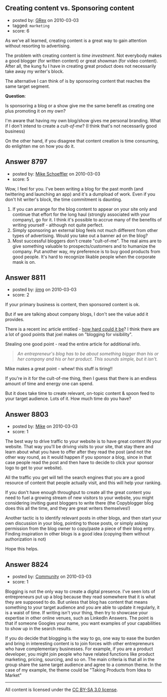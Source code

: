 ## Creating content vs. Sponsoring content

- posted by: [GRex](https://stackexchange.com/users/-1/2475-grex) on 2010-03-03
- tagged: `marketing`
- score: 6

As we've all learned, creating content is a great way to gain attention without resorting to advertising.

The problem with creating content is *time investment*. Not everybody makes a good blogger (for written content) or great showman (for video content). After all, the kung fu I have in creating great product does not necessarily take away my writer's block.

The alternative I can think of is by sponsoring content that reaches the same target segment.

**Question**:

Is sponsoring a blog or a show give me the same benefit as creating one plus promoting it on my own?

I'm aware that having my own blog/show gives me personal branding. What if I don't intend to create a *cult-of-me*? (I think that's not necessarily good business)

On the other hand, if you disagree that content creation is time consuming, do enlighten me on how you do it.


## Answer 8797

- posted by: [Mike Schoeffler](https://stackexchange.com/users/-1/2518-mike-schoeffler) on 2010-03-03
- score: 5

Wow, I feel for you. I've been writing a blog for the past month (and twittering and launching an app) and it's a dumpload of work. Even if you don't hit writer's block, the time commitment is daunting.

 1. If you can arrange for the blog content to appear on your site only and continue that effort for the long haul (strongly associated with your company), go for it. I think it's possible to accrue many of the benefits of writing yourself - although not quite perfect.
 2. Simply sponsoring an external blog feels not much different from other types of advertising. Would you take out a banner ad on the blog?
 3. Most successful bloggers don't create "cult-of-me". The real aims are to give something valuable to prospects/customers and to humanize the company. Put another way, my preference is to buy good products from good people.  It's hard to recognize likable people when the corporate mask is on.


## Answer 8811

- posted by: [jimg](https://stackexchange.com/users/-1/2380-jimg) on 2010-03-03
- score: 2

<p>If your primary business is content, then sponsored content is ok. </p>

<p>But if we are talking about company blogs, I don't see the value add it provides. </p>

<p>There is a recent inc article entitled - <a href="http://www.inc.com/magazine/20100301/lets-take-this-offline.html" rel="nofollow">how hard could it be</a>?  I think there are a lot of good points that joel makes on "blogging for visibility".</p>

<p>Stealing one good point - read the entire article for additional info.</p>

<blockquote>
  <p><em>An entrepreneur's blog has to be about
  something bigger than his or her
  company and his or her product. This
  sounds simple, but it isn't.</em></p>
</blockquote>

<p>Mike makes a great point - whew! this stuff is tiring!!  </p>

<p>If you're in it for the cult-of-me thing, then I guess that there is an endless amount of time and energy one can spend.</p>

<p>But it does take time to create relevant, on-topic content &amp; spoon feed to your target audience. Lots of it. How much time do you have?</p>



## Answer 8803

- posted by: [Mike](https://stackexchange.com/users/-1/2696-mike) on 2010-03-03
- score: 1

The best way to drive traffic to your website is to have great content IN your website.
That way you'll be driving visits to your site, that stay there and learn about what you have to offer after they read the post (and not the other way round, as it would happen if you sponsor a blog, since in that case people read the post and then have to decide to click your sponsor logo to get to your website).

All the traffic you get will tell the search engines that you are a good resource of content that people actually visit, and this will help your ranking.

If you don't have enough throughput to create all the great content you need to fuel a growing stream of new visitors to your website, you might considering inviting guest bloggers to write there (the Copyblogger blog does this all the time, and they are great writers themselves!)

Another tactic is to identify relevant posts in other blogs, and then start your own discussion in your blog, pointing to those posts, or simply asking permission from the blog owner to copy/paste a piece of their blog entry.
Finding inspiration in other blogs is a good idea (copying them without authorization is not)

Hope this helps.



## Answer 8824

- posted by: [Community](https://stackexchange.com/users/-1/-1-community) on 2010-03-03
- score: 1

Blogging is not the only way to create a digital presence.  I've seen lots of entrepreneurs put up a blog because they read somewhere that it is what they are supposed to do.  But unless that blog has content that means something to your target audience and you are able to update it regularly, it is a waist of time.  If writing isn't your thing, then try to showcase your expertise in other online venues, such as LinkedIn Answers.  The point is that if someone Googles your name, you want examples of your capabilities to show up in the search results.

If you do decide that blogging is the way to go, one way to ease the burden and bring in interesting content is to join forces with other entrepreneurs who have complementary businesses.  For example, if you are a product developer, you might join people who have related functions like product marketing, pricing, sourcing, and so on.  The main criteria is that all in the group share the same target audience and agree to a common theme.  In the case of my example, the theme could be "Taking Products from Idea to Market"



---

All content is licensed under the [CC BY-SA 3.0 license](https://creativecommons.org/licenses/by-sa/3.0/).
